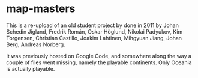 # map-masters
This is a re-upload of an old student project by done in 2011 by Johan Schedin Jigland, Fredrik Román, Oskar Höglund, Nikolai Padyukov, Kim Torgensen, Christian Castillo, Joakim Lahtinen, Mihgyuan Jiang, Johan Berg, Andreas Norberg. 

It was previously hosted on Google Code, and somewhere along the way a couple of files went missing, namely the playable continents. Only Oceania is actually playable.